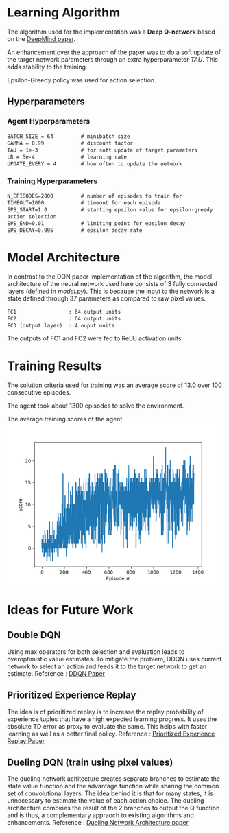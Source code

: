 # Learning Algorithm

The algorithm used for the implementation was a **Deep Q-network** based on the [DeepMind paper](https://storage.googleapis.com/deepmind-media/dqn/DQNNaturePaper.pdf).

An enhancement over the approach of the paper was to do a soft update of the target network parameters through an extra hyperparameter _TAU_. This adds stability to the training.

Epsilon-Greedy policy was used for action selection.

## Hyperparameters
### Agent Hyperparameters
```
BATCH_SIZE = 64         # minibatch size
GAMMA = 0.99            # discount factor
TAU = 1e-3              # for soft update of target parameters
LR = 5e-4               # learning rate 
UPDATE_EVERY = 4        # how often to update the network
```

### Training Hyperparameters
```
N_EPISODES=2000         # number of episodes to train for
TIMEOUT=1000            # timeout for each episode
EPS_START=1.0           # starting epsilon value for epsilon-greedy action selection
EPS_END=0.01            # limiting point for epsilon decay
EPS_DECAY=0.995         # epsilon decay rate
```

# Model Architecture
In contrast to the DQN paper implementation of the algorithm, the model architecture of the neural network used here consists of 3 fully connected layers (defined in _model.py_). This is because the input to the network is a state defined through 37 parameters as compared to raw pixel values.
```
FC1                 : 64 output units
FC2                 : 64 output units
FC3 (output layer)  : 4 ouput units
```
The outputs of FC1 and FC2 were fed to ReLU activation units.

# Training Results
The solution criteria used for training was an average score of 13.0 over 100 consecutive episodes.

The agent took about 1300 episodes to solve the environment.

The average training scores of the agent:
![Average Training Scores of the Agent](/Training_Avg_Scores.png)

# Ideas for Future Work
## Double DQN
Using max operators for both selection and evaluation leads to overoptimistic value estimates. To mitigate the problem, DDQN uses current network to select an action and feeds it to the target network to get an estimate. Reference : [DDQN Paper](https://arxiv.org/abs/1509.06461)

## Prioritized Experience Replay
The idea is of prioritized replay is to increase the replay probability of experience tuples that have a high expected learning progress. It uses the absolute TD error as proxy to evaluate the same. This helps with faster learning as well as a better final policy. Reference : [Prioritized Experience Replay Paper](https://arxiv.org/abs/1511.05952)

## Dueling DQN (train using pixel values)
The dueling network achitecture creates separate branches to estimate the state value function and the advantage function while sharing the common set of convolutional layers. The idea behind it is that for many states, it is unnecessary to estimate the value of each action choice. The dueling architecture combines the result of the 2 branches to output the Q function and is thus, a complementary appraoch to existing algorithms and enhancements. Reference : [Dueling Network Architecture paper](https://arxiv.org/abs/1511.06581)
